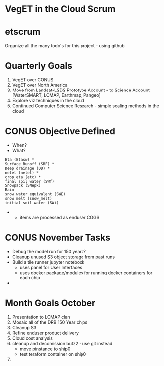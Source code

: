 # VegET in the Cloud Scrum
# etscrum
Organize all the many todo's for this project - using github 

# Quarterly Goals

1. VegET over CONUS
2. VegET over North America
3. Move from Landsat-LSDS Prototype Account - to Science Account [WaterSMART, LCMAP, Earthmap, Pangeo]
4. Explore viz techniques in the cloud
5. Continued Computer Science Research - simple scaling methods in the cloud



# CONUS Objective Defined

- When?
- What?

```
Eta (Etasw) *
Surface Runoff (SRF) *
Deep drainage (DD) *
netet (netet) *
crop eta (etc) *
final soil water (SWf)
Snowpack (SNWpk)
Rain
snow water equivalent (SWE)
snow melt (snow_melt)
initial soil water (SWi)
```

- * items are processed as enduser COGS


# CONUS November Tasks

- Debug the model run for 150 years?
- Cleanup unused S3 object storage from past runs
- Build a tile runner jupyter notebook
    - uses panel for User Interfaces
    - uses docker package/modules for running docker containers for each chip
- 

# Month Goals October

1. Presentation to LCMAP clan
2. Mosaic all of the DRB 150 Year chips
3. Cleanup S3
4. Refine enduser product delivery
5. Cloud cost analysis
6. cleanup and decomission butz2 - use git instead
    - move pinstance to ship0
    - test teraform container on ship0
7. 
